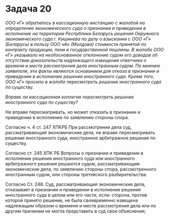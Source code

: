 # Задача 20

_ООО «Г» обратилось в кассационную инстанцию с жалобой на определение экономического суда о признании и приведении в исполнение на территории Республики Беларусь решения Окружного экономического суда г. Кишинева по делу о взыскании с ООО «Г» (Беларусь) в пользу ООО «А» (Молдова) стоимости принятой по контракту продукции, пени и государственной пошлины. В жалобе ООО «Г» указывало на необоснованное отклонение судом его доводов об отсутствии доказательств надлежащего извещения ответчика о времени и месте рассмотрения дела иностранным судом. По мнению заявителя, эти факты являются основанием для отказа в признании и приведении в исполнение решения иностранного суда. Кроме того, ООО «Г» просило в жалобе пересмотреть решение иностранного суда по существу._

_Вправе ли кассационная коллегия пересмотреть решение иностранного суда по существу?_

Не вправе пересматривать, но может отказать в признании и приведении в исполнение по заявлению стороны спора.

Согласно ч. 4 ст. 247 ХПКРБ  При рассмотрении дела суд, рассматривающий экономические дела, не вправе пересматривать решение иностранного суда, иностранное арбитражное решение по существу.

Согласно ст. 245 ХПК РБ Вопросы о признании и приведении в исполнение решения иностранного суда или иностранного арбитражного решения решаются судом, рассматривающим экономические дела, по заявлению стороны спора, рассмотренного иностранным судом, или стороны третейского разбирательства.

Согласно Ст. 248. Суд, рассматривающий экономические дела, отказывает в признании и приведении в исполнение решения иностранного суда в целом или его части, если: сторона, против которой принято решение, не была своевременно извещена надлежащим образом о времени и месте рассмотрения дела или по другим причинам не могла представить в суд свои объяснения;
